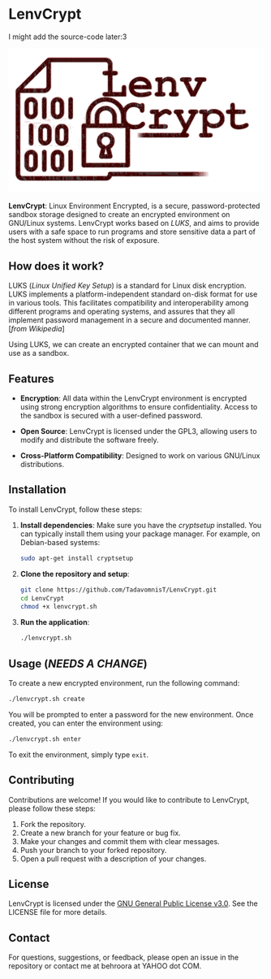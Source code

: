 
# LenvCrypt

I might add the source-code later:3

![LenvCrypt Logo](./Docs/Images/LenvCrypt_logo.png)

**LenvCrypt**: Linux Environment Encrypted, is a secure, password-protected sandbox storage designed to create an encrypted environment on GNU/Linux systems. LenvCrypt works based on _LUKS_, and aims to provide users with a safe space to run programs and store sensitive data a part of the host system without the risk of exposure.

## How does it work?

LUKS (_Linux Unified Key Setup_) is a standard for Linux disk encryption. LUKS implements a platform-independent standard on-disk format for use in various tools. This facilitates compatibility and interoperability among different programs and operating systems, and assures that they all implement password management in a secure and documented manner.[_from Wikipedia_]

Using LUKS, we can create an encrypted container that we can mount and use as a sandbox.



## Features

- **Encryption**: All data within the LenvCrypt environment is encrypted using strong encryption algorithms to ensure confidentiality. Access to the sandbox is secured with a user-defined password.

- **Open Source**: LenvCrypt is licensed under the GPL3, allowing users to modify and distribute the software freely.

- **Cross-Platform Compatibility**: Designed to work on various GNU/Linux distributions.

## Installation

To install LenvCrypt, follow these steps:

1. **Install dependencies**:
   Make sure you have the _cryptsetup_ installed. You can typically install them using your package manager. For example, on Debian-based systems:
   ```bash
   sudo apt-get install cryptsetup
   ```

2. **Clone the repository and setup**:
   ```bash
   git clone https://github.com/TadavomnisT/LenvCrypt.git
   cd LenvCrypt
   chmod +x lenvcrypt.sh
   ```

3. **Run the application**:
   ```bash
   ./lenvcrypt.sh
   ```

## Usage (_NEEDS A CHANGE_)

To create a new encrypted environment, run the following command:

```bash
./lenvcrypt.sh create
```

You will be prompted to enter a password for the new environment. Once created, you can enter the environment using:

```bash
./lenvcrypt.sh enter
```

To exit the environment, simply type `exit`.

## Contributing

Contributions are welcome! If you would like to contribute to LenvCrypt, please follow these steps:

1. Fork the repository.
2. Create a new branch for your feature or bug fix.
3. Make your changes and commit them with clear messages.
4. Push your branch to your forked repository.
5. Open a pull request with a description of your changes.

## License

LenvCrypt is licensed under the [GNU General Public License v3.0](https://www.gnu.org/licenses/gpl-3.0.html). See the LICENSE file for more details.

## Contact

For questions, suggestions, or feedback, please open an issue in the repository or contact me at behroora at YAHOO dot COM.

